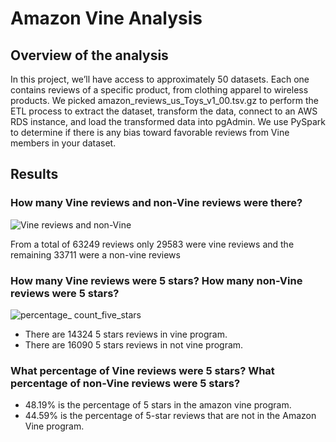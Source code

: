 #                                                               Amazon Vine Analysis
 
## Overview of the analysis
In this project, we’ll have access to approximately 50 datasets. Each one contains reviews of a specific product, from clothing apparel to wireless products. We picked amazon_reviews_us_Toys_v1_00.tsv.gz to perform the ETL process to extract the dataset, transform the data, connect to an AWS RDS instance, and load the transformed data into pgAdmin. We use PySpark to determine if there is any bias toward favorable reviews from Vine members in your dataset. 

## Results

### How many Vine reviews and non-Vine reviews were there?

![Vine reviews and non-Vine](https://user-images.githubusercontent.com/96633294/167229321-42ad0868-8afa-4939-9d67-eae2afd1dd94.png)

From a total of 63249 reviews only 29583 were vine reviews and the remaining 33711 were a non-vine reviews

### How many Vine reviews were 5 stars? How many non-Vine reviews were 5 stars?

![percentage_ count_five_stars](https://user-images.githubusercontent.com/96633294/167477302-6255c3c5-817e-481d-ab31-542f2e673cf2.png)

- There are 14324 5 stars reviews in vine program. 
- There are 16090 5 stars reviews in not vine program. 

### What percentage of Vine reviews were 5 stars? What percentage of non-Vine reviews were 5 stars?

- 48.19% is the percentage of 5 stars in the amazon vine program.
- 44.59% is the percentage of 5-star reviews that are not in the Amazon Vine program.
